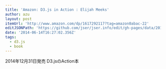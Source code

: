 ```yaml
---
title: 'Amazon: D3.js in Action : Elijah Meeks'
author: azu
layout: post
itemUrl: 'http://www.amazon.com/dp/1617292117?tag=amazon0abac-22'
editJSONPath: 'https://github.com/jser/jser.info/edit/gh-pages/data/2014/06/index.json'
date: '2014-06-14T16:27:02.356Z'
tags:
  - d3.js
  - book
---
```

2014年12月31日発売
D3.jsのAction本
